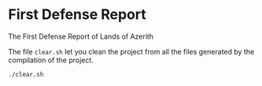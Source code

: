 # First Defense Report

The First Defense Report of Lands of Azerith

The file `clear.sh` let you clean the project from all the files generated by the compilation of the project.
```bash
./clear.sh
```


<!-- Il présente sur une vingtaine de pages (minimum) ce qui a été réalisé depuis la validation du cahier des charges. Sa présentation peut-être calquée sur celle du rapport de projet présenté plus loin. Il doit être remis au début de la soutenance. Il doit faire le bilan de ce qui a été fait (avances et/ou retards sur planning), par qui et présenter ce qui doit être fait pour la prochaine fois. -->
